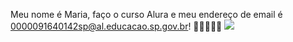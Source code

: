 Meu nome é Maria, faço o curso Alura e meu endereço de email é 0000091640142sp@al.educacao.sp.gov.br! 🌵🌻🎀🪻🪼
![](https://media0.giphy.com/media/v1.Y2lkPTc5MGI3NjExcmJsenk1YTQ2aDcweWhjNnJrMXY4aWZnZzc3MXo4OHhqM2I2NW04aSZlcD12MV9pbnRlcm5hbF9naWZfYnlfaWQmY3Q9Zw/Cm9wKmKMUlRPvdoHgU/giphy.webp)
